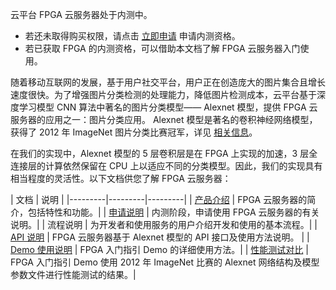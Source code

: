 云平台 FPGA 云服务器处于内测中。
- 若还未取得购买权限，请点击 [立即申请](http://tcecqpoc.fsphere.cn/act/apply/fpga) 申请内测资格。
- 若已获取 FPGA 的内测资格，可以借助本文档了解 FPGA 云服务器入门使用。

随着移动互联网的发展，基于用户社交平台，用户正在创造庞大的图片集合且增长速度很快。为了增强图片分类检测的处理能力，降低图片检测成本，云平台基于深度学习模型 CNN 算法中著名的图片分类模型—— Alexnet 模型，提供 FPGA 云服务器的应用之一：图片分类应用。
Alexnet 模型是著名的卷积神经网络模型，获得了 2012 年 ImageNet 图片分类比赛冠军，详见 [相关信息](https://papers.nips.cc/paper/4824-imagenet-classification-with-deep-convolutional-neural-networks.pdf)。

在我们的实现中，Alexnet 模型的 5 层卷积层是在 FPGA 上实现的加速，3 层全连接层的计算依然保留在 CPU 上以适应不同的分类模型。因此，我们的实现具有相当程度的灵活性。以下文档供您了解 FPGA 云服务器：

| 文档 | 说明 | 
|---------|---------|---------|
| [产品介绍](http://tcecqpoc.fsphere.cn/document/product/565/10418) | FPGA 云服务器的简介，包括特性和功能。|
| [申请说明](http://tcecqpoc.fsphere.cn/document/product/565/10448) | 内测阶段，申请使用 FPGA 云服务器的有关说明。|
| 流程说明 | 为开发者和使用服务的用户介绍开发和使用的基本流程。|
|  [API 说明](http://tcecqpoc.fsphere.cn/document/product/565/8221) |  FPGA 云服务器基于 Alexnet 模型的 API 接口及使用方法说明。 |
| [Demo 使用说明](http://tcecqpoc.fsphere.cn/document/product/565/8222) | FPGA 入门指引 Demo 的详细使用方法。|
| [性能测试对比](http://tcecqpoc.fsphere.cn/document/product/565/8223) | FPGA 入门指引 Demo 使用 2012 年 ImageNet 比赛的 Alexnet 网络结构及模型参数文件进行性能测试的结果。|
